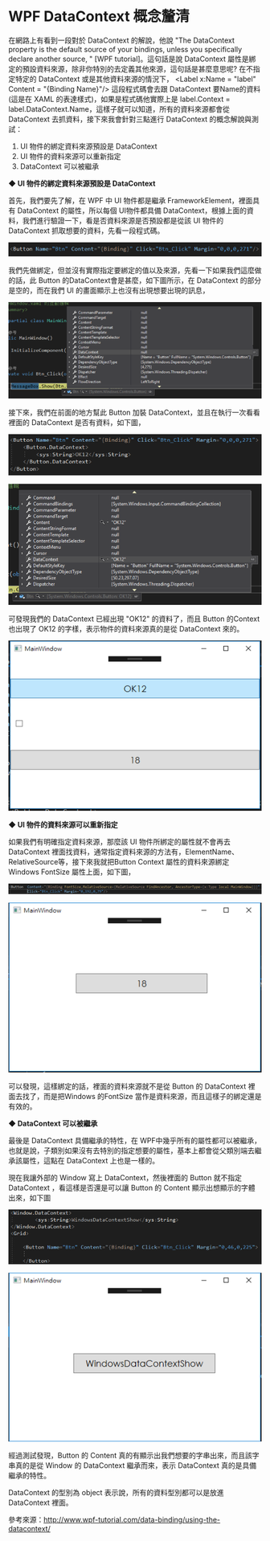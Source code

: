 # WPF DataContext 概念釐清

在網路上有看到一段對於 DataContext 的解說，他說 "The DataContext
property is the default source of your bindings, unless you specifically
declare another source, " \[WPF tutorial\]。這句話是說 DataContext
屬性是綁定的預設資料來源，除非你特別的去定義其他來源，這句話是甚麼意思呢?
在不指定特定的 DataContext 或是其他資料來源的情況下， \<Label x:Name =
"label" Content = "{Binding Name}"/\> 這段程式碼會去跟 DataContext
要Name的資料(這是在 XAML 的表達樣式)，如果是程式碼他實際上是
label.Context =
label.DataContext.Name，這樣子就可以知道，所有的資料來源都會從
DataContext 去抓資料，接下來我會針對三點進行 DataContext
的概念解說與測試：

1.  UI 物件的綁定資料來源預設是 DataContext
2.  UI 物件的資料來源可以重新指定
3.  DataContext 可以被繼承

**◆ UI 物件的綁定資料來源預設是 DataContext**

首先，我們要先了解，在 WPF 中 UI 物件都是繼承 FrameworkElement，裡面具有
DataContext 的屬性，所以每個 UI物件都具備
DataContext，根據上面的資料，我們進行驗證一下，看是否資料來源是否預設都是從該
UI 物件的 DataContext 抓取想要的資料，先看一段程式碼。

![](./images/image1.png)

我們先做綁定，但並沒有實際指定要綁定的值以及來源，先看一下如果我們這麼做的話，此
Button 的DataContext會是甚麼，如下圖所示，在 DataContext
的部分是空的，而在我們 UI 的畫面顯示上也沒有出現想要出現的訊息，

![](./images/image2.png)

接下來，我們在前面的地方幫此 Button 加裝
DataContext，並且在執行一次看看裡面的 DataContext 是否有資料，如下圖，

![](./images/image3.png)

![](./images/image4.png)

可發現我們的 DataContext 已經出現 "OK12" 的資料了，而且 Button 的Context
也出現了 OK12 的字樣，表示物件的資料來源真的是從 DataContext 來的。

![](./images/image5.png)

**◆ UI 物件的資料來源可以重新指定**

如果我們有明確指定資料來源，那麼該 UI 物件所綁定的屬性就不會再去
DataContext
裡面找資料，通常指定資料來源的方法有，ElementName、RelativeSource等，接下來我就把Button
Context 屬性的資料來源綁定 Windows FontSize 屬性上面，如下圖，

![](./images/image6.png)

![](./images/image7.png)

可以發現，這樣綁定的話，裡面的資料來源就不是從 Button 的 DataContext
裡面去找了，而是把Windows 的FontSize
當作是資料來源，而且這樣子的綁定還是有效的。

**◆ DataContext 可以被繼承**

最後是 DataContext 具備繼承的特性，在
WPF中幾乎所有的屬性都可以被繼承，也就是說，子類別如果沒有去特別的指定想要的屬性，基本上都會從父類別端去繼承該屬性，這點在
DataContext 上也是一樣的。

現在我讓外部的 Window 寫上 DataContext，然後裡面的 Button 就不指定
DataContext ，看這樣是否還是可以讓 Button 的 Content
顯示出想顯示的字體出來，如下圖

![](./images/image8.png)

![](./images/image9.png)

經過測試發現，Button 的 Content
真的有顯示出我們想要的字串出來，而且該字串真的是從 Window 的 DataContext
繼承而來，表示 DataContext 真的是具備繼承的特性。

DataContext 的型別為 object 表示說，所有的資料型別都可以是放進
DataContext 裡面。

參考來源：http://www.wpf-tutorial.com/data-binding/using-the-datacontext/
